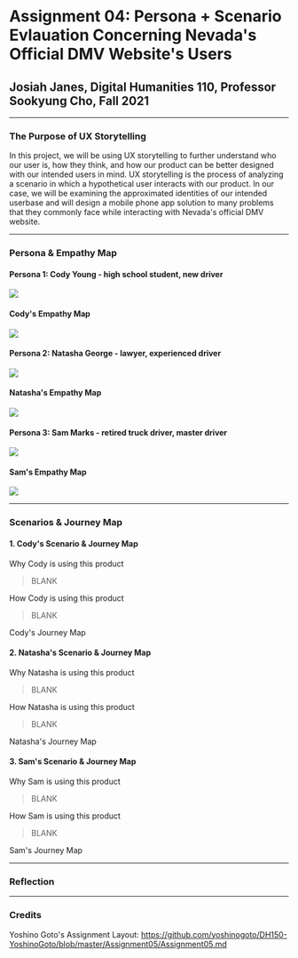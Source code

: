 # Assignment 04: Persona + Scenario Evlauation Concerning Nevada's Official DMV Website's Users

## Josiah Janes, Digital Humanities 110, Professor Sookyung Cho, Fall 2021

---

### The Purpose of UX Storytelling

In this project, we will be using UX storytelling to further understand who our user is, how they think, and how our product can be better designed with our intended users in mind. UX storytelling is the process of analyzing a scenario in which a hypothetical user interacts with our product. In our case, we will be examining the approximated identities of our intended userbase and will design a mobile phone app solution to many problems that they commonly face while interacting with Nevada's official DMV website. 

---

### Persona & Empathy Map

#### Persona 1: Cody Young - high school student, new driver
<img src="https://joxiah1.github.io/DH110-JosiahJanes/cody1.jpg">

#### Cody's Empathy Map
<img src="https://joxiah1.github.io/DH110-JosiahJanes/cody2.png">

#### Persona 2: Natasha George - lawyer, experienced driver
<img src="https://joxiah1.github.io/DH110-JosiahJanes/natasha1.png">

#### Natasha's Empathy Map
<img src="https://joxiah1.github.io/DH110-JosiahJanes/natasha2.png">

#### Persona 3: Sam Marks - retired truck driver, master driver
<img src="https://joxiah1.github.io/DH110-JosiahJanes/sam1.jpg">

#### Sam's Empathy Map
<img src="https://joxiah1.github.io/DH110-JosiahJanes/sam2.png">

---

### Scenarios & Journey Map

#### 1. Cody's Scenario & Journey Map

Why Cody is using this product
> BLANK

How Cody is using this product
> BLANK

Cody's Journey Map


#### 2. Natasha's Scenario & Journey Map

Why Natasha is using this product
> BLANK

How Natasha is using this product
> BLANK

Natasha's Journey Map

#### 3. Sam's Scenario & Journey Map

Why Sam is using this product
>BLANK

How Sam is using this product
>BLANK

Sam's Journey Map

---

### Reflection

---
### Credits
Yoshino Goto's Assignment Layout: https://github.com/yoshinogoto/DH150-YoshinoGoto/blob/master/Assignment05/Assignment05.md
